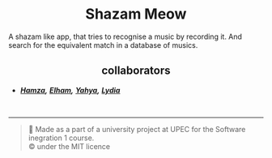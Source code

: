 <h1 align="center">Shazam Meow</h1>
A shazam like app, that tries to recognise a music by recording it. And search for the equivalent match in a database of musics.


 <h2 style="text-align: center;"> collaborators </h2> 

- ***[Hamza](),*** ***[Elham](),***  ***[Yahya](),*** ***[Lydia]()***


<br>  

--- 
> :memo: Made as a part of a university project at UPEC for the Software inegration 1 course.   
> :copyright: under the MIT licence